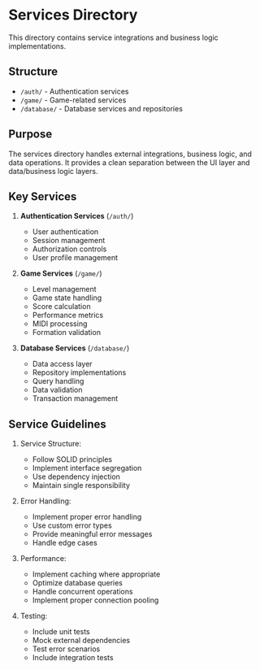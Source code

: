 # Services Directory

This directory contains service integrations and business logic implementations.

## Structure

- `/auth/` - Authentication services
- `/game/` - Game-related services
- `/database/` - Database services and repositories

## Purpose

The services directory handles external integrations, business logic, and data operations. It provides a clean separation between the UI layer and data/business logic layers.

## Key Services

1. **Authentication Services** (`/auth/`)
   - User authentication
   - Session management
   - Authorization controls
   - User profile management

2. **Game Services** (`/game/`)
   - Level management
   - Game state handling
   - Score calculation
   - Performance metrics
   - MIDI processing
   - Formation validation

3. **Database Services** (`/database/`)
   - Data access layer
   - Repository implementations
   - Query handling
   - Data validation
   - Transaction management

## Service Guidelines

1. Service Structure:
   - Follow SOLID principles
   - Implement interface segregation
   - Use dependency injection
   - Maintain single responsibility

2. Error Handling:
   - Implement proper error handling
   - Use custom error types
   - Provide meaningful error messages
   - Handle edge cases

3. Performance:
   - Implement caching where appropriate
   - Optimize database queries
   - Handle concurrent operations
   - Implement proper connection pooling

4. Testing:
   - Include unit tests
   - Mock external dependencies
   - Test error scenarios
   - Include integration tests 